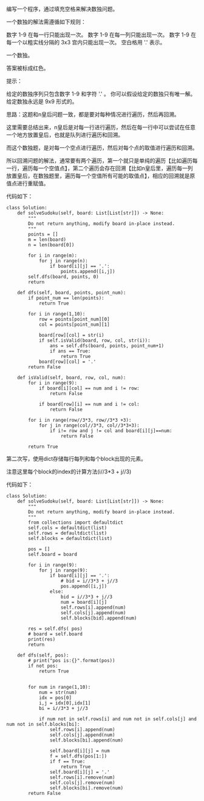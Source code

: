 编写一个程序，通过填充空格来解决数独问题。

一个数独的解法需遵循如下规则：

数字 1-9 在每一行只能出现一次。
数字 1-9 在每一列只能出现一次。
数字 1-9 在每一个以粗实线分隔的 3x3 宫内只能出现一次。
空白格用 '.' 表示。



一个数独。



答案被标成红色。

提示：

给定的数独序列只包含数字 1-9 和字符 '.' 。
你可以假设给定的数独只有唯一解。
给定数独永远是 9x9 形式的。



思路：这题和n皇后问题一致，都是要对每种情况进行遍历，然后再回溯。

这里需要总结出来，n皇后是对每一行进行遍历，然后在每一行中可以尝试在任意一个地方放置皇后，也就是队列进行遍历和回溯。

而这个数独题，是对每一个空点进行遍历，然后对每个点的取值进行遍历和回溯。

所以回溯问题的解法，通常要有两个遍历，第一个就只是单纯的遍历【比如遍历每一行，遍历每一个空值点】，第二个遍历会存在回溯【比如n皇后里，遍历每一列放置皇后，在数独题里，遍历每一个空值所有可能的取值点】，相应的回溯就是原值点进行重赋值。

代码如下：
```
class Solution:
    def solveSudoku(self, board: List[List[str]]) -> None:
        """
        Do not return anything, modify board in-place instead.
        """
        points = []
        m = len(board)
        n = len(board[0])

        for i in range(m):
            for j in range(n):
                if board[i][j] == '.':
                    points.append([i,j])
        self.dfs(board, points, 0)
        return
    
    def dfs(self, board, points, point_num):
        if point_num == len(points):
            return True
        
        for i in range(1,10):
            row = points[point_num][0]
            col = points[point_num][1]

            board[row][col] = str(i)
            if self.isValid(board, row, col, str(i)):
                ans = self.dfs(board, points, point_num+1)
                if ans == True:
                    return True    
            board[row][col] = '.'
        return False

    def isValid(self, board, row, col, num):
        for i in range(9):
            if board[i][col] == num and i != row:
                return False

            if board[row][i] == num and i != col:
                return False

        for i in range(row//3*3, row//3*3 +3):
            for j in range(col//3*3, col//3*3+3):
                if i!= row and j != col and board[i][j]==num:
                    return False
        
        return True
```


第二次写，使用dict存储每行每列和每个block出现的元素。

注意这里每个block的index的计算方法(i//3*3 + j//3)

代码如下：
```
class Solution:
    def solveSudoku(self, board: List[List[str]]) -> None:
        """
        Do not return anything, modify board in-place instead.
        """
        from collections import defaultdict
        self.cols = defaultdict(list)
        self.rows = defaultdict(list)
        self.blocks = defaultdict(list)

        pos = []
        self.board = board

        for i in range(9):
            for j in range(9):
                if board[i][j] == '.':
                    # bid = i//3*3 + j//3
                    pos.append([i,j])
                else:
                    bid = i//3*3 + j//3
                    num = board[i][j]
                    self.rows[i].append(num)
                    self.cols[j].append(num)
                    self.blocks[bid].append(num)

        res = self.dfs( pos)
        # board = self.board
        print(res)
        return

    def dfs(self, pos):
        # print("pos is:{}".format(pos))
        if not pos:
            return True
        

        for num in range(1,10):
            num = str(num)
            idx = pos[0]
            i,j = idx[0],idx[1]
            bi = i//3*3 + j//3

            if num not in self.rows[i] and num not in self.cols[j] and num not in self.blocks[bi]:
                self.rows[i].append(num)
                self.cols[j].append(num)
                self.blocks[bi].append(num)

                self.board[i][j] = num 
                f = self.dfs(pos[1:])
                if f == True:
                    return True 
                self.board[i][j] = '.'
                self.rows[i].remove(num)
                self.cols[j].remove(num)
                self.blocks[bi].remove(num)
        return False 

```